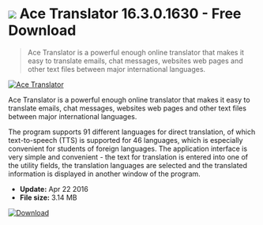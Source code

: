 # ![](https://cdn.softexe.net/static/icon/b/ace-translator-172.png) Ace Translator 16.3.0.1630 - Free Download

> Ace Translator is a powerful enough online translator that makes it easy to translate emails, chat messages, websites web pages and other text files between major international languages.

[![Ace Translator](https:https://tse2.mm.bing.net/th?id=OIP.zJ8CQ7YBJx1nhSq_Qxv1RgHaF7&pid=Api)](https://softexe.net/win/system/text/ace-translator:pgb.html)

Ace Translator is a powerful enough online translator that makes it easy to translate emails, chat messages, websites web pages and other text files between major international languages.

The program supports 91 different languages ​​for direct translation, of which text-to-speech (TTS) is supported for 46 languages, which is especially convenient for students of foreign languages. The application interface is very simple and convenient - the text for translation is entered into one of the utility fields, the translation languages ​​are selected and the translated information is displayed in another window of the program.


- **Update:** Apr 22 2016
- **File size:** 3.14 MB

[![Download](https://cdn.softexe.net/static/img/download.png)](https://softexe.net/win/system/text/ace-translator:pgb.html)

